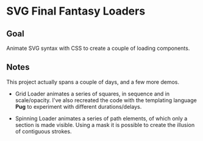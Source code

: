 # SVG Final Fantasy Loaders

## Goal

Animate SVG syntax with CSS to create a couple of loading components.

## Notes

This project actually spans a couple of days, and a few more demos.

- Grid Loader animates a series of squares, in sequence and in scale/opacity. I've also recreated the code with the templating language **Pug** to experiment with different durations/delays.

- Spinning Loader animates a series of path elements, of which only a section is made visible. Using a mask it is possible to create the illusion of contiguous strokes.
